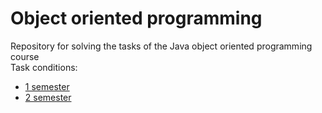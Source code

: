 # Object oriented programming
Repository for solving the tasks of the Java object oriented programming course\
Task conditions: 
* [1 semester](https://github.com/an-mrv/OOP/blob/main/ООП-23-24-1-семестр-задачи.pdf)
* [2 semester](https://github.com/an-mrv/OOP/blob/main/ООП-23-24-2-семестр-задачи.pdf)

